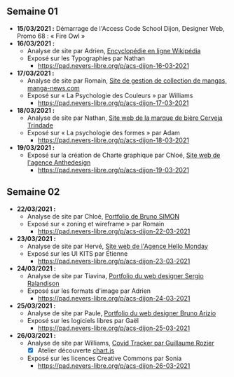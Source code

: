 
## Semaine 01
- **15/03/2021 :** Démarrage de l'Access Code School Dijon, Designer Web, Promo 68 : « Fire Owl »
- **16/03/2021 :** 
    - Analyse de site par Adrien, [Encyclopédie en ligne Wikipédia](https://fr.wikipedia.org/)
    - Exposé sur les Typographies par Nathan
        - https://pad.nevers-libre.org/p/acs-dijon-16-03-2021
- **17/03/2021 :** 
    - Analyse de site par Romain, [Site de gestion de collection de mangas, manga-news.com](https://www.manga-news.com/)
    - Exposé sur « La Psychologie des Couleurs » par Williams
        - https://pad.nevers-libre.org/p/acs-dijon-17-03-2021
- **18/03/2021 :** 
    - Analyse de site par Nathan, [Site web de la marque de bière Cerveja Trindade](https://cervejatrindade.pt/)
    - Exposé sur « La psychologie des formes » par Adam
        - https://pad.nevers-libre.org/p/acs-dijon-18-03-2021
- **19/03/2021 :** 
    - Exposé sur la création de Charte graphique par Chloé, [Site web de l'agence Anthedesign](https://www.anthedesign.fr/)
        - https://pad.nevers-libre.org/p/acs-dijon-19-03-2021

## Semaine 02
- **22/03/2021 :** 
    -  Analyse de site par Chloé, [Portfolio de Bruno SIMON](https://bruno-simon.com/)
    - Exposé sur « zoning et wireframe » par Romain
        - https://pad.nevers-libre.org/p/acs-dijon-22-03-2021
- **23/03/2021 :** 
    -  Analyse de site par Hervé, [Site web de l'Agence Hello Monday](https://www.hellomonday.com/)
    - Exposé sur les UI KITS par Étienne
        - https://pad.nevers-libre.org/p/acs-dijon-23-03-2021
- **24/03/2021 :** 
    -  Analyse de site par Tiavina, [Portfolio du web designer Sergio Ralandison](https://promo-42.codeur.online/portfolio)
	- Exposé sur les formats d'image par Adrien 
        - https://pad.nevers-libre.org/p/acs-dijon-24-03-2021
- **25/03/2021 :**
    -  Analyse de site par Paule, [Portfolio du web designer Bruno Arizio](https://brunoarizio.com/)
    - Exposé sur les logiciels libres par Gaël
        - https://pad.nevers-libre.org/p/acs-dijon-25-03-2021   
- **26/03/2021 :**
    - Analyse de site par Williams, [Covid Tracker par Guillaume Rozier](https://covidtracker.fr/)
        - [X] Atelier découverte [chart.js](https://www.chartjs.org/)
    - Exposé sur les licences Creative Commons par Sonia
        - https://pad.nevers-libre.org/p/acs-dijon-26-03-2021
